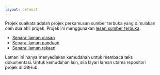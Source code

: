 ```yaml
---
layout: default
---
```


Projek suaikata adalah projek perkamusan sumber terbuka yang
dimulakan oleh dua ahli projek. Projek ini menggunakan
[lesen sumber terbuka][LN].

* [Senarai laman ulasan][UN]
* [Senarai laman panduan][PN]
* [Senarai laman rekaan][RN]

Laman ini hanya menyediakan kemudahan untuk membaca teks
dokumentasi. Untuk kemudahan lain, sila layari laman utama
repositori projek di GitHub.


  [LN]: lesen.md
  [UN]: ulasan.md
  [PN]: panduan.md
  [RN]: rekaan.md
